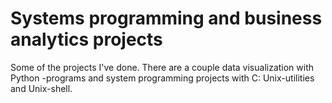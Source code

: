 # Systems programming and business analytics projects
Some of the projects I've done. There are a couple data visualization with Python -programs and system programming projects with C: Unix-utilities and Unix-shell. 

